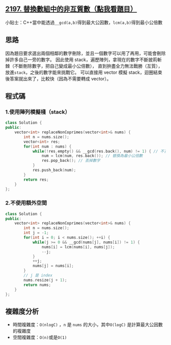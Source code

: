 ## [2197. 替換數組中的非互質數（點我看題目）](https://leetcode.cn/problems/replace-non-coprime-numbers-in-array/description/?envType=daily-question&envId=2025-09-16)

小貼士：C++當中能透過`__gcd(a,b)`得到最大公因數，`lcm(a,b)`得到最小公倍數

## 思路

因為題目要求選出兩個相鄰的數字刪除，並且一個數字可以用了再用，可能會刪除掉許多自己一旁的數字。
因此使用 stack，遍歷陣列，拿現在的數字不斷披荊斬棘（不斷刪除數字，把自己變成最小公倍數），
直到拚盡全力無法戰勝（互質），放進`stack`，之後的數字能來挑戰它。
可以直接用 vector 模擬 stack，迴圈結束後答案就出來了，比較快（因為不需要轉成 vector）。

## 程式碼

### 1.使用陣列模擬棧（stack）

```c++
class Solution {
public:
    vector<int> replaceNonCoprimes(vector<int>& nums) {
        int n = nums.size();
        vector<int> res;
        for(int num : nums) {
            while(!res.empty() && __gcd(res.back(), num) != 1) { // 不互質，可更新
                num = lcm(num, res.back()); // 替換為最小公倍數
                res.pop_back(); // 丟掉數字
            }
            res.push_back(num);
        }
        return res;
    }
};
```

### 2.不使用額外空間

```cpp
class Solution {
public:
    vector<int> replaceNonCoprimes(vector<int>& nums) {
        int n = nums.size();
        int j = -1;
        for(int i = 0; i < nums.size(); ++i) {
            while(j >= 0 && __gcd(nums[j], nums[i]) != 1) {
                nums[i] = lcm(nums[i], nums[j]);
                --j;
            }
            ++j;
            nums[j] = nums[i];
        }
        // j 是 index
        nums.resize(j + 1);
        return nums;
    }
};
```

## 複雜度分析

-   時間複雜度：`O(nlogC)` ，`n` 是 `nums` 的大小，其中`O(logC)` 是計算最大公因數的複雜度
-   空間複雜度：`O(n)`或是`O(1)`
